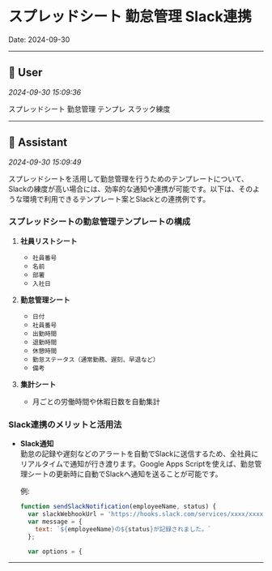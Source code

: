 # スプレッドシート 勤怠管理 Slack連携

Date: 2024-09-30

---

## 👤 User
*2024-09-30 15:09:36*

スプレッドシート 勤怠管理 テンプレ スラック練度

---

## 🤖 Assistant
*2024-09-30 15:09:49*

スプレッドシートを活用して勤怠管理を行うためのテンプレートについて、Slackの練度が高い場合には、効率的な通知や連携が可能です。以下は、そのような環境で利用できるテンプレート案とSlackとの連携例です。

### スプレッドシートの勤怠管理テンプレートの構成
1. **社員リストシート**
   - `社員番号`
   - `名前`
   - `部署`
   - `入社日`

2. **勤怠管理シート**
   - `日付`
   - `社員番号`
   - `出勤時間`
   - `退勤時間`
   - `休憩時間`
   - `勤怠ステータス（通常勤務、遅刻、早退など）`
   - `備考`

3. **集計シート**
   - 月ごとの労働時間や休暇日数を自動集計

### Slack連携のメリットと活用法
- **Slack通知**  
  勤怠の記録や遅刻などのアラートを自動でSlackに送信するため、全社員にリアルタイムで通知が行き渡ります。Google Apps Scriptを使えば、勤怠管理シートの更新時に自動でSlackへ通知を送ることが可能です。
  
  例:
  ```javascript
  function sendSlackNotification(employeeName, status) {
    var slackWebhookUrl = 'https://hooks.slack.com/services/xxxx/xxxx/xxxx';
    var message = {
      text: `${employeeName}の${status}が記録されました。`
    };

    var options = {

---
